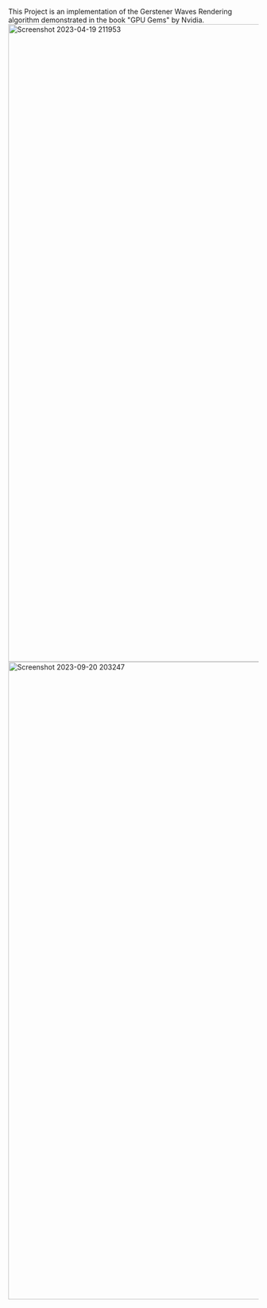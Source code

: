 This Project is an implementation of the Gerstener Waves Rendering algorithm demonstrated in the book "GPU Gems" by Nvidia.
<img width="1280" alt="Screenshot 2023-04-19 211953" src="https://github.com/jotawarsd/RTR_Experiments/assets/64022045/69d726fc-da81-4505-9b5e-95d4564445e2">
<img width="1280" alt="Screenshot 2023-09-20 203247" src="https://github.com/jotawarsd/RTR_Experiments/assets/64022045/411dc46a-ed20-4f36-8d84-0e5fbcb21243">
